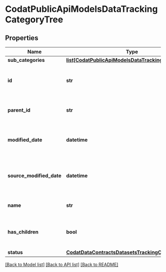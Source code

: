# CodatPublicApiModelsDataTrackingCategoryTree

## Properties
Name | Type | Description | Notes
------------ | ------------- | ------------- | -------------
**sub_categories** | [**list[CodatPublicApiModelsDataTrackingCategoryTree]**](CodatPublicApiModelsDataTrackingCategoryTree.md) |  | [optional] 
**id** | **str** | The identifier for the item, unique per tracking category | [optional] 
**parent_id** | **str** | The identifier for this item&#x27;s immediate parent | [optional] 
**modified_date** | **datetime** | The date the record was last updated in the system cache | [optional] 
**source_modified_date** | **datetime** | The date the record was last changed in the originating system | [optional] 
**name** | **str** | The name of the tracking category | [optional] 
**has_children** | **bool** | Boolean value indicating whether this category has SubCategories | [optional] 
**status** | [**CodatDataContractsDatasetsTrackingCategoryStatus**](CodatDataContractsDatasetsTrackingCategoryStatus.md) |  | [optional] 

[[Back to Model list]](../README.md#documentation-for-models) [[Back to API list]](../README.md#documentation-for-api-endpoints) [[Back to README]](../README.md)

